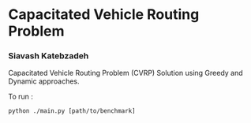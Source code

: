 # Capacitated Vehicle Routing Problem

### Siavash Katebzadeh

Capacitated Vehicle Routing Problem (CVRP) Solution using Greedy and Dynamic approaches.


To run :

```
python ./main.py [path/to/benchmark]
```